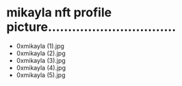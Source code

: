 # mikayla nft profile picture................................
- 0xmikayla (1).jpg
- 0xmikayla (2).jpg
- 0xmikayla (3).jpg
- 0xmikayla (4).jpg
- 0xmikayla (5).jpg
